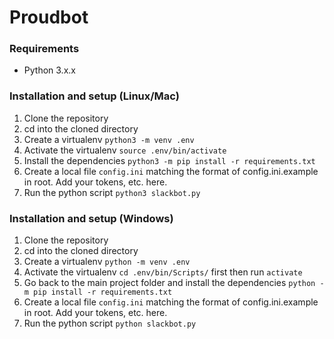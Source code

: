 # Proudbot

### Requirements

- Python 3.x.x

### Installation and setup (Linux/Mac)

1. Clone the repository
2. cd into the cloned directory
3. Create a virtualenv `python3 -m venv .env`
4. Activate the virtualenv `source .env/bin/activate`
5. Install the dependencies `python3 -m pip install -r requirements.txt`
6. Create a local file `config.ini` matching the format of config.ini.example in root. Add your tokens, etc. here.
7. Run the python script `python3 slackbot.py`

### Installation and setup (Windows)

1. Clone the repository
2. cd into the cloned directory
3. Create a virtualenv `python -m venv .env`
4. Activate the virtualenv `cd .env/bin/Scripts/` first then run `activate`
5. Go back to the main project folder and install the dependencies `python -m pip install -r requirements.txt`
6. Create a local file `config.ini` matching the format of config.ini.example in root. Add your tokens, etc. here.
7. Run the python script `python slackbot.py`

